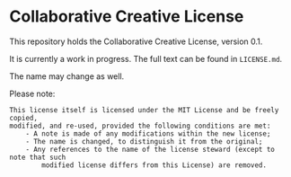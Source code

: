 # Collaborative Creative License

This repository holds the Collaborative Creative License, version 0.1.

It is currently a work in progress. The full text can be found in `LICENSE.md`.

The name may change as well.

Please note:

```
This license itself is licensed under the MIT License and be freely copied,
modified, and re-used, provided the following conditions are met:
	- A note is made of any modifications within the new license;
	- The name is changed, to distinguish it from the original;
	- Any references to the name of the license steward (except to note that such
		modified license differs from this License) are removed.
```
